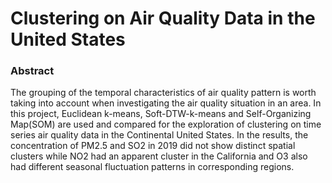 # Clustering on Air Quality Data in the United States

 ### Abstract

The grouping of the temporal characteristics of air quality pattern is worth taking into account when investigating the air quality situation in an area. In this project, Euclidean k-means, Soft-DTW-k-means and Self-Organizing Map(SOM) are used and compared for the exploration of clustering on time series air quality data in the Continental United States. In the results, the concentration of PM2.5 and SO2 in 2019 did not show distinct spatial clusters while NO2 had an apparent cluster in the California and O3 also had  different seasonal fluctuation patterns in corresponding regions.